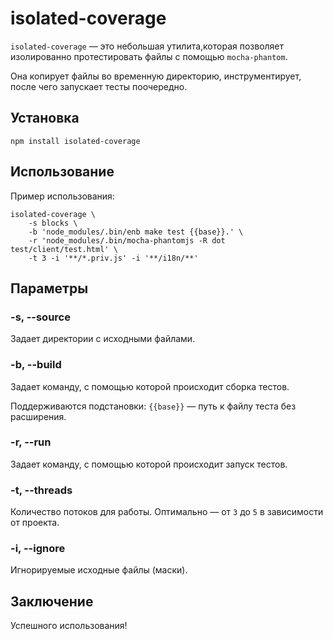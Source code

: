 # isolated-coverage

`isolated-coverage` — это небольшая утилита,которая позволяет
изолированно протестировать файлы с помощью `mocha-phantom`.

Она копирует файлы во временную директорию, инструментирует, после чего запускает тесты поочередно.

## Установка

```
npm install isolated-coverage
```

## Использование

Пример использования:

```
isolated-coverage \
    -s blocks \
    -b 'node_modules/.bin/enb make test {{base}}.' \
    -r 'node_modules/.bin/mocha-phantomjs -R dot test/client/test.html' \
    -t 3 -i '**/*.priv.js' -i '**/i18n/**'
```

## Параметры

### -s, --source

Задает директории с исходными файлами.

### -b, --build

Задает команду, с помощью которой происходит сборка тестов.

Поддерживаются подстановки: `{{base}}` — путь к файлу теста без расширения.

### -r, --run

Задает команду, с помощью которой происходит запуск тестов.

### -t, --threads

Количество потоков для работы. Оптимально — от `3` до `5` в зависимости от проекта.

### -i, --ignore

Игнорируемые исходные файлы (маски).

## Заключение

Успешного использования!
